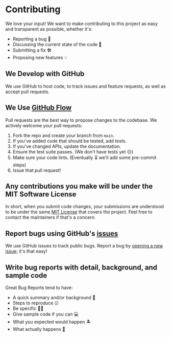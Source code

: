 # Contributing

We love your input! We want to make contributing to this project as easy and transparent as possible, whether it's:

- Reporting a bug 🐞
- Discussing the current state of the code 💬
- Submitting a fix 🛠
- Proposing new features 💡

## We Develop with GitHub

We use GitHub to host code, to track issues and feature requests, as well as accept pull requests.

## We Use [GitHub Flow](https://guides.github.com/introduction/flow/index.html)

Pull requests are the best way to propose changes to the codebase. We actively welcome your pull requests:

1. Fork the repo and create your branch from `main`.
2. If you've added code that should be tested, add tests.
3. If you've changed APIs, update the documentation.
4. Ensure the test suite passes. (We don't have tests yet 😔)
5. Make sure your code lints. (Eventually ⏳ we'll add some pre-commit steps)
6. Issue that pull request!

## Any contributions you make will be under the MIT Software License

In short, when you submit code changes, your submissions are understood to be under the same [MIT License](http://choosealicense.com/licenses/mit/) that covers the project.
Feel free to contact the maintainers if that's a concern.

## Report bugs using GitHub's [issues](https://github.com/FyZyX/gato-toolkit-api/issues)

We use GitHub issues to track public bugs. Report a bug by [opening a new issue](https://github.com/FyZyX/gato-toolkit-api/issuess/new); it's that easy!

## Write bug reports with detail, background, and sample code

Great Bug Reports tend to have:

- A quick summary and/or background 📝
- Steps to reproduce ☑
- Be specific 🕵️‍♂️
- Give sample code if you can 💻
- What you expected would happen 🏝
- What actually happens 🌋

